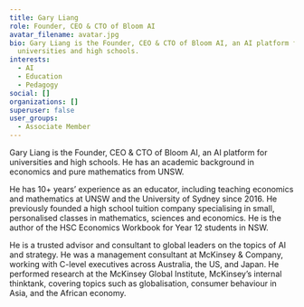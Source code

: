 ```yaml
---
title: Gary Liang
role: Founder, CEO & CTO of Bloom AI
avatar_filename: avatar.jpg
bio: Gary Liang is the Founder, CEO & CTO of Bloom AI, an AI platform for
  universities and high schools.
interests:
  - AI
  - Education
  - Pedagogy
social: []
organizations: []
superuser: false
user_groups:
  - Associate Member
---
```

Gary Liang is the Founder, CEO & CTO of Bloom AI, an AI platform for universities and high schools. He has an academic background in economics and pure mathematics from UNSW.

He has 10+ years’ experience as an educator, including teaching economics and mathematics at UNSW and the University of Sydney since 2016. He previously founded a high school tuition company specialising in small, personalised classes in mathematics, sciences and economics. He is the author of the HSC Economics Workbook for Year 12 students in NSW.

He is a trusted advisor and consultant to global leaders on the topics of AI and strategy. He was a management consultant at McKinsey & Company, working with C-level executives across Australia, the US, and Japan. He performed research at the McKinsey Global Institute, McKinsey’s internal thinktank, covering topics such as globalisation, consumer behaviour in Asia, and the African economy.
